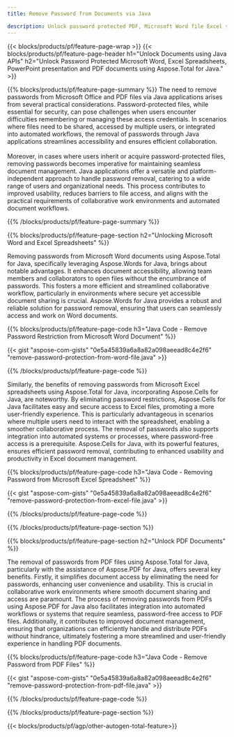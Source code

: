 ```yaml
---
title: Remove Password from Documents via Java 

description: Unlock password protected PDF, Microsoft Word file Excel spreadsheet and PowerPoint presentation files via your Java application.
---
```


{{< blocks/products/pf/feature-page-wrap >}}
{{< blocks/products/pf/feature-page-header h1="Unlock Documents using Java APIs" h2="Unlock Password Protected Microsoft Word, Excel Spreadsheets, PowerPoint presentation and PDF documents using Aspose.Total for Java." >}}

{{% blocks/products/pf/feature-page-summary %}}
The need to remove passwords from Microsoft Office and PDF files via Java applications arises from several practical considerations. Password-protected files, while essential for security, can pose challenges when users encounter difficulties remembering or managing these access credentials. In scenarios where files need to be shared, accessed by multiple users, or integrated into automated workflows, the removal of passwords through Java applications streamlines accessibility and ensures efficient collaboration.<br /><br />
Moreover, in cases where users inherit or acquire password-protected files, removing passwords becomes imperative for maintaining seamless document management. Java applications offer a versatile and platform-independent approach to handle password removal, catering to a wide range of users and organizational needs. This process contributes to improved usability, reduces barriers to file access, and aligns with the practical requirements of collaborative work environments and automated document workflows.

{{% /blocks/products/pf/feature-page-summary  %}}

{{% blocks/products/pf/feature-page-section  h2="Unlocking Microsoft Word and Excel Spreadsheets" %}}

Removing passwords from Microsoft Word documents using Aspose.Total for Java, specifically leveraging Aspose.Words for Java, brings about notable advantages. It enhances document accessibility, allowing team members and collaborators to open files without the encumbrance of passwords. This fosters a more efficient and streamlined collaborative workflow, particularly in environments where secure yet accessible document sharing is crucial. Aspose.Words for Java provides a robust and reliable solution for password removal, ensuring that users can seamlessly access and work on Word documents.

{{% blocks/products/pf/feature-page-code h3="Java Code - Remove Password Restriction from Microsoft Word Document" %}}

{{< gist "aspose-com-gists" "0e5a45839a6a8a82a098aeead8c4e2f6" "remove-password-protection-from-word-file.java" >}}

{{% /blocks/products/pf/feature-page-code  %}}

Similarly, the benefits of removing passwords from Microsoft Excel spreadsheets using Aspose.Total for Java, incorporating Aspose.Cells for Java, are noteworthy. By eliminating password restrictions, Aspose.Cells for Java facilitates easy and secure access to Excel files, promoting a more user-friendly experience. This is particularly advantageous in scenarios where multiple users need to interact with the spreadsheet, enabling a smoother collaborative process. The removal of passwords also supports integration into automated systems or processes, where password-free access is a prerequisite. Aspose.Cells for Java, with its powerful features, ensures efficient password removal, contributing to enhanced usability and productivity in Excel document management.

{{% blocks/products/pf/feature-page-code h3="Java Code - Removing Password from Microsoft Excel Spreadsheet" %}}

{{< gist "aspose-com-gists" "0e5a45839a6a8a82a098aeead8c4e2f6" "remove-password-protection-from-excel-file.java" >}}

{{% /blocks/products/pf/feature-page-code  %}}

{{% /blocks/products/pf/feature-page-section %}}

{{% blocks/products/pf/feature-page-section  h2="Unlock PDF Documents" %}}

The removal of passwords from PDF files using Aspose.Total for Java, particularly with the assistance of Aspose.PDF for Java, offers several key benefits. Firstly, it simplifies document access by eliminating the need for passwords, enhancing user convenience and usability. This is crucial in collaborative work environments where smooth document sharing and access are paramount. The process of removing passwords from PDFs using Aspose.PDF for Java also facilitates integration into automated workflows or systems that require seamless, password-free access to PDF files. Additionally, it contributes to improved document management, ensuring that organizations can efficiently handle and distribute PDFs without hindrance, ultimately fostering a more streamlined and user-friendly experience in handling PDF documents.

{{% blocks/products/pf/feature-page-code h3="Java Code - Remove Password from PDF Files" %}}

{{< gist "aspose-com-gists" "0e5a45839a6a8a82a098aeead8c4e2f6" "remove-password-protection-from-pdf-file.java" >}}

{{% /blocks/products/pf/feature-page-code  %}}

{{% /blocks/products/pf/feature-page-section %}}

{{< blocks/products/pf/agp/other-autogen-total-feature>}}